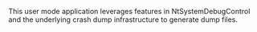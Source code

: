 This user mode application leverages features in NtSystemDebugControl and the underlying crash dump infrastructure to generate dump files.